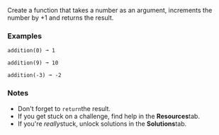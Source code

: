 Create a function that takes a number as an argument, increments the number by +1 and returns the result.


### Examples ###
    addition(0) ➞ 1

    addition(9) ➞ 10

    addition(-3) ➞ -2


### Notes ###
*   Don't forget to `return`the result.
*   If you get stuck on a challenge, find help in the **Resources**tab.
*   If you're *really*stuck, unlock solutions in the **Solutions**tab.